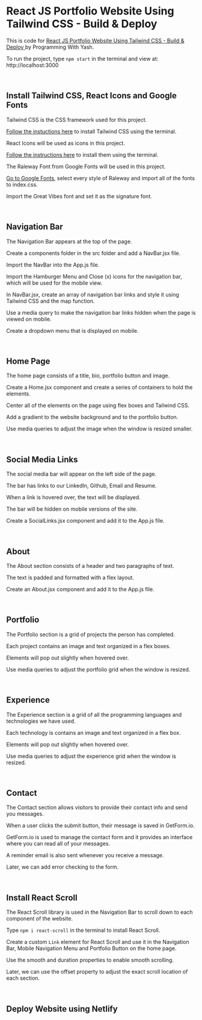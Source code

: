 # React JS Portfolio Website Using Tailwind CSS - Build & Deploy

This is code for [React JS Portfolio Website Using Tailwind CSS - Build & Deploy
](https://www.youtube.com/watch?v=LpZrAjU6Hhk) by Programming With Yash.

To run the project, type `npm start` in the terminal and view at: http://localhost:3000

&nbsp;



## Install Tailwind CSS, React Icons and Google Fonts

Tailwind CSS is the CSS framework used for this project.

[Follow the instuctions here](https://tailwindcss.com/docs/guides/create-react-app) to install Tailwind CSS using the terminal.

React Icons will be used as icons in this project.

[Follow the instructions here](https://react-icons.github.io/react-icons) to install them using the terminal.

The Raleway Font from Google Fonts will be used in this project.

[Go to Google Fonts](https://fonts.google.com/specimen/Raleway?query=raleway), select every style of Raleway and import all of the fonts to index.css.

Import the Great Vibes font and set it as the signature font.

&nbsp;



## Navigation Bar

The Navigation Bar appears at the top of the page.

Create a components folder in the src folder and add a NavBar.jsx file.

Import the NavBar into the App.js file.

Import the Hamburger Menu and Close (x) icons for the navigation bar, which will be used for the mobile view.

In NavBar.jsx, create an array of navigation bar links and style it using Tailwind CSS and the map function.

Use a media query to make the navigation bar links hidden when the page is viewed on mobile.

Create a dropdown menu that is displayed on mobile.

&nbsp;



## Home Page

The home page consists of a title, bio, portfolio button and image.

Create a Home.jsx component and create a series of containers to hold the elements.

Center all of the elements on the page using flex boxes and Tailwind CSS.

Add a gradient to the website background and to the portfolio button.

Use media queries to adjust the image when the window is resized smaller.

&nbsp;



## Social Media Links

The social media bar will appear on the left side of the page.

The bar has links to our LinkedIn, Github, Email and Resume.

When a link is hovered over, the text will be displayed.

The bar will be hidden on mobile versions of the site.

Create a SocialLinks.jsx component and add it to the App.js file.

&nbsp;



## About

The About section consists of a header and two paragraphs of text.

The text is padded and formatted with a flex layout.

Create an About.jsx component and add it to the App.js file.

&nbsp;



## Portfolio

The Portfolio section is a grid of projects the person has completed.

Each project contains an image and text organized in a flex boxes.

Elements will pop out slightly when hovered over.

Use media queries to adjust the portfolio grid when the window is resized.

&nbsp;



## Experience

The Experience section is a grid of all the programming languages and technologies we have used.

Each technology is contains an image and text organized in a flex box.

Elements will pop out slightly when hovered over.

Use media queries to adjust the experience grid when the window is resized.

&nbsp;



## Contact

The Contact section allows visitors to provide their contact info and send you messages.

When a user clicks the submit button, their message is saved in GetForm.io.

GetForm.io is used to manage the contact form and it provides an interface where you can read all of your messages.

A reminder email is also sent whenever you receive a message.

Later, we can add error checking to the form.

&nbsp;



## Install React Scroll

The React Scroll library is used in the Navigation Bar to scroll down to each component of the website.

Type `npm i react-scroll` in the terminal to install React Scroll.

Create a custom `Link` element for React Scroll and use it in the Navigation Bar, Mobile Navigation Menu and Portfolio Button on the home page.

Use the smooth and duration properties to enable smooth scrolling.

Later, we can use the offset property to adjust the exact scroll location of each section.

&nbsp;



## Deploy Website using Netlify



&nbsp;

